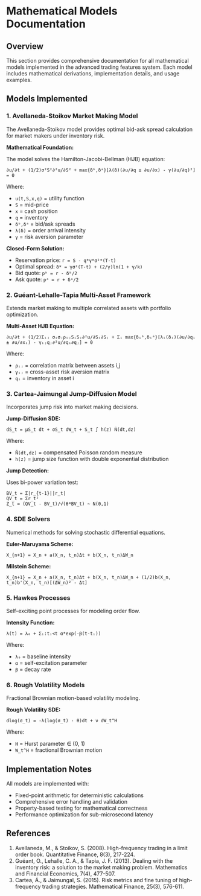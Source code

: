 # Mathematical Models Documentation

## Overview

This section provides comprehensive documentation for all mathematical models implemented in the advanced trading features system. Each model includes mathematical derivations, implementation details, and usage examples.

## Models Implemented

### 1. Avellaneda-Stoikov Market Making Model

The Avellaneda-Stoikov model provides optimal bid-ask spread calculation for market makers under inventory risk.

**Mathematical Foundation:**

The model solves the Hamilton-Jacobi-Bellman (HJB) equation:

```
∂u/∂t + (1/2)σ²S²∂²u/∂S² + max{δᵇ,δᵃ}[λ(δ)(∂u/∂q ± ∂u/∂x) - γ(∂u/∂q)²] = 0
```

Where:
- `u(t,S,x,q)` = utility function
- `S` = mid-price
- `x` = cash position
- `q` = inventory
- `δᵇ,δᵃ` = bid/ask spreads
- `λ(δ)` = order arrival intensity
- `γ` = risk aversion parameter

**Closed-Form Solution:**

- Reservation price: `r = S - q*γ*σ²*(T-t)`
- Optimal spread: `δ* = γσ²(T-t) + (2/γ)ln(1 + γ/k)`
- Bid quote: `pᵇ = r - δᵇ/2`
- Ask quote: `pᵃ = r + δᵃ/2`

### 2. Guéant-Lehalle-Tapia Multi-Asset Framework

Extends market making to multiple correlated assets with portfolio optimization.

**Multi-Asset HJB Equation:**

```
∂u/∂t + (1/2)Σᵢⱼ σᵢσⱼρᵢⱼSᵢSⱼ∂²u/∂Sᵢ∂Sⱼ + Σᵢ max{δᵢᵇ,δᵢᵃ}[λᵢ(δᵢ)(∂u/∂qᵢ ± ∂u/∂xᵢ) - γᵢⱼqⱼ∂²u/∂qᵢ∂qⱼ] = 0
```

Where:
- `ρᵢⱼ` = correlation matrix between assets i,j
- `γᵢⱼ` = cross-asset risk aversion matrix
- `qᵢ` = inventory in asset i

### 3. Cartea-Jaimungal Jump-Diffusion Model

Incorporates jump risk into market making decisions.

**Jump-Diffusion SDE:**

```
dS_t = μS_t dt + σS_t dW_t + S_t ∫ h(z) Ñ(dt,dz)
```

Where:
- `Ñ(dt,dz)` = compensated Poisson random measure
- `h(z)` = jump size function with double exponential distribution

**Jump Detection:**

Uses bi-power variation test:
```
BV_t = Σ|r_{t-1}||r_t|
QV_t = Σr_t²
Z_t = (QV_t - BV_t)/√(θ*BV_t) ~ N(0,1)
```

### 4. SDE Solvers

Numerical methods for solving stochastic differential equations.

**Euler-Maruyama Scheme:**
```
X_{n+1} = X_n + a(X_n, t_n)Δt + b(X_n, t_n)ΔW_n
```

**Milstein Scheme:**
```
X_{n+1} = X_n + a(X_n, t_n)Δt + b(X_n, t_n)ΔW_n + (1/2)b(X_n, t_n)b'(X_n, t_n)[(ΔW_n)² - Δt]
```

### 5. Hawkes Processes

Self-exciting point processes for modeling order flow.

**Intensity Function:**
```
λ(t) = λ₀ + Σᵢ:tᵢ<t α*exp(-β(t-tᵢ))
```

Where:
- `λ₀` = baseline intensity
- `α` = self-excitation parameter
- `β` = decay rate

### 6. Rough Volatility Models

Fractional Brownian motion-based volatility modeling.

**Rough Volatility SDE:**
```
dlog(σ_t) = -λ(log(σ_t) - θ)dt + ν dW_t^H
```

Where:
- `H` = Hurst parameter ∈ (0, 1)
- `W_t^H` = fractional Brownian motion

## Implementation Notes

All models are implemented with:
- Fixed-point arithmetic for deterministic calculations
- Comprehensive error handling and validation
- Property-based testing for mathematical correctness
- Performance optimization for sub-microsecond latency

## References

1. Avellaneda, M., & Stoikov, S. (2008). High-frequency trading in a limit order book. Quantitative Finance, 8(3), 217-224.
2. Guéant, O., Lehalle, C. A., & Tapia, J. F. (2013). Dealing with the inventory risk: a solution to the market making problem. Mathematics and Financial Economics, 7(4), 477-507.
3. Cartea, Á., & Jaimungal, S. (2015). Risk metrics and fine tuning of high-frequency trading strategies. Mathematical Finance, 25(3), 576-611.
